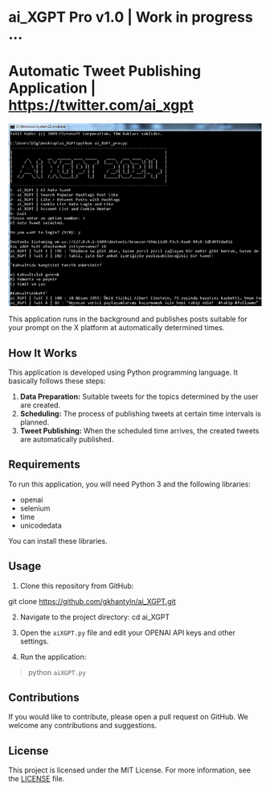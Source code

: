 # ai_XGPT Pro v1.0 | Work in progress ...
# Automatic Tweet Publishing Application | https://twitter.com/ai_xgpt

![Automatic Tweet Publishing Application](xgpt_pro.png)

This application runs in the background and publishes posts suitable for your prompt on the X platform at automatically determined times.

## How It Works

This application is developed using Python programming language. It basically follows these steps:

1. **Data Preparation:** Suitable tweets for the topics determined by the user are created.
2. **Scheduling:** The process of publishing tweets at certain time intervals is planned.
3. **Tweet Publishing:** When the scheduled time arrives, the created tweets are automatically published.

## Requirements

To run this application, you will need Python 3 and the following libraries:

- openai
- selenium
- time
- unicodedata

You can install these libraries.

## Usage

1. Clone this repository from GitHub:

git clone https://github.com/gkhantyln/ai_XGPT.git

2. Navigate to the project directory:
cd ai_XGPT

3. Open the `aiXGPT.py` file and edit your OPENAI API keys and other settings.

4. Run the application:
> python `aiXGPT.py`

## Contributions

If you would like to contribute, please open a pull request on GitHub. We welcome any contributions and suggestions.

## License

This project is licensed under the MIT License. For more information, see the [LICENSE](LICENSE) file.


